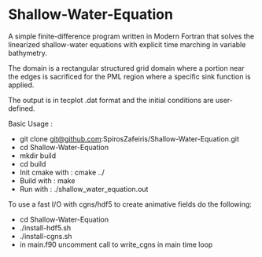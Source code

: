 # Shallow-Water-Equation
A simple finite-difference program written in Modern Fortran that 
solves the linearized shallow-water equations with explicit time marching
in variable bathymetry.

The domain is a rectangular structured grid domain where a portion near the
edges is sacrificed for the PML region where a specific sink function is 
applied.

The output is in tecplot .dat format and the initial conditions are user-defined.


Basic Usage :

- git clone git@github.com:SpirosZafeiris/Shallow-Water-Equation.git
- cd Shallow-Water-Equation
- mkdir build
- cd build
- Init cmake with :
    cmake ../
- Build with :
    make 
- Run with :
    ./shallow_water_equation.out


To use a fast I/O with cgns/hdf5 to create animative fields do the following:
- cd Shallow-Water-Equation
- ./install-hdf5.sh
- ./install-cgns.sh
- in main.f90 uncomment call to write_cgns in main time loop
 

